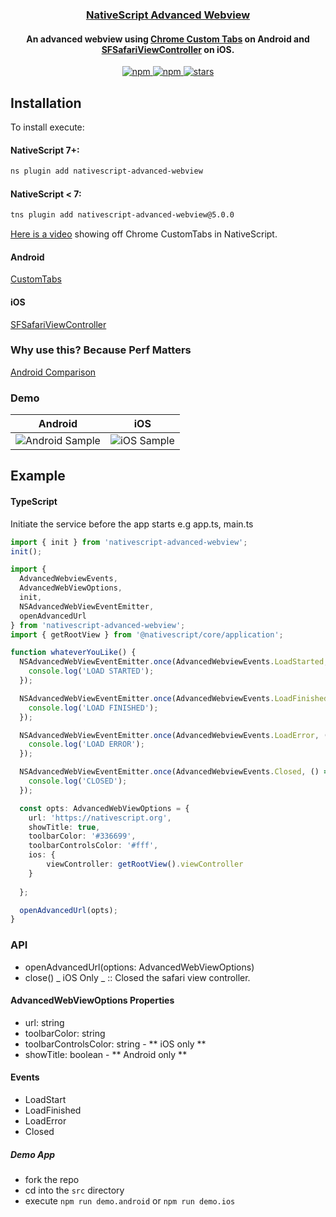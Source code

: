 <a align="center" href="https://www.npmjs.com/package/nativescript-advanced-webview">
    <h3 align="center">NativeScript Advanced Webview</h3>
</a>
<h4 align="center">
An advanced webview using <a href="https://developer.chrome.com/multidevice/android/customtabs#whatarethey">Chrome Custom Tabs</a> on Android and <a href="https://developer.apple.com/reference/safariservices/sfsafariviewcontroller?language=objc">SFSafariViewController</a> on iOS.
</h4>

<p align="center">
    <a href="https://www.npmjs.com/package/nativescript-advanced-webview">
        <img src="https://img.shields.io/npm/v/nativescript-advanced-webview.svg" alt="npm">
    </a>
    <a href="https://www.npmjs.com/package/nativescript-advanced-webview">
        <img src="https://img.shields.io/npm/dt/nativescript-advanced-webview.svg?label=npm%20downloads" alt="npm">
    </a>
    <a href="https://github.com/bradmartin/nativescript-advanced-webview/stargazers">
        <img src="https://img.shields.io/github/stars/bradmartin/nativescript-advanced-webview.svg" alt="stars">
    </a>
</p>

## Installation

To install execute:

#### NativeScript 7+:

```bash
ns plugin add nativescript-advanced-webview
```

#### NativeScript < 7:

```bash
tns plugin add nativescript-advanced-webview@5.0.0
```

[Here is a video](https://youtu.be/LVseK_CZp5g) showing off Chrome CustomTabs in NativeScript.

#### Android

[CustomTabs](https://developer.android.com/reference/android/support/customtabs/package-summary.html)

#### iOS

[SFSafariViewController](https://developer.apple.com/reference/safariservices/sfsafariviewcontroller?language=objc)

### Why use this? Because Perf Matters

[Android Comparison](https://developer.chrome.com/multidevice/images/customtab/performance.gif)

### Demo

| Android                                   | iOS                                             |
| ----------------------------------------- | ----------------------------------------------- |
| ![Android Sample](screens/chromeTabs.gif) | ![iOS Sample](screens/safariViewController.gif) |

## Example

#### TypeScript

Initiate the service before the app starts e.g app.ts, main.ts

```typescript
import { init } from 'nativescript-advanced-webview';
init();
```

```typescript
import {
  AdvancedWebviewEvents,
  AdvancedWebViewOptions,
  init,
  NSAdvancedWebViewEventEmitter,
  openAdvancedUrl
} from 'nativescript-advanced-webview';
import { getRootView } from '@nativescript/core/application';

function whateverYouLike() {
  NSAdvancedWebViewEventEmitter.once(AdvancedWebviewEvents.LoadStarted, () => {
    console.log('LOAD STARTED');
  });

  NSAdvancedWebViewEventEmitter.once(AdvancedWebviewEvents.LoadFinished, () => {
    console.log('LOAD FINISHED');
  });

  NSAdvancedWebViewEventEmitter.once(AdvancedWebviewEvents.LoadError, () => {
    console.log('LOAD ERROR');
  });

  NSAdvancedWebViewEventEmitter.once(AdvancedWebviewEvents.Closed, () => {
    console.log('CLOSED');
  });

  const opts: AdvancedWebViewOptions = {
    url: 'https://nativescript.org',
    showTitle: true,
    toolbarColor: '#336699',
    toolbarControlsColor: '#fff',
    ios: {
        viewController: getRootView().viewController
    }
    
  };

  openAdvancedUrl(opts);
}
```

### API

- openAdvancedUrl(options: AdvancedWebViewOptions)
- close() _ iOS Only _ :: Closed the safari view controller.

#### AdvancedWebViewOptions Properties

- url: string
- toolbarColor: string
- toolbarControlsColor: string - ** iOS only **
- showTitle: boolean - ** Android only **

#### Events

- LoadStart
- LoadFinished
- LoadError
- Closed

##### Demo App

- fork the repo
- cd into the `src` directory
- execute `npm run demo.android` or `npm run demo.ios`
